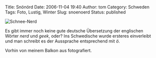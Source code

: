 Title: Snönörd
Date: 2006-11-04 19:40
Author: tom
Category: Schweden
Tags: Foto, Lustig, Winter
Slug: snoenoerd
Status: published

![Schnee-Nerd](/pic/snogubbe.jpg "Schnee-Nerd")

Es gibt immer noch keine gute deutsche Übersetzung der englischen Wörter
*nerd* und *geek*, oder? Ins Schwedische wurde ersteres einverleibt und
man schreibt es der Aussprache entsprechend mit *ö*.

Vorhin von meinem Balkon aus fotografiert.

